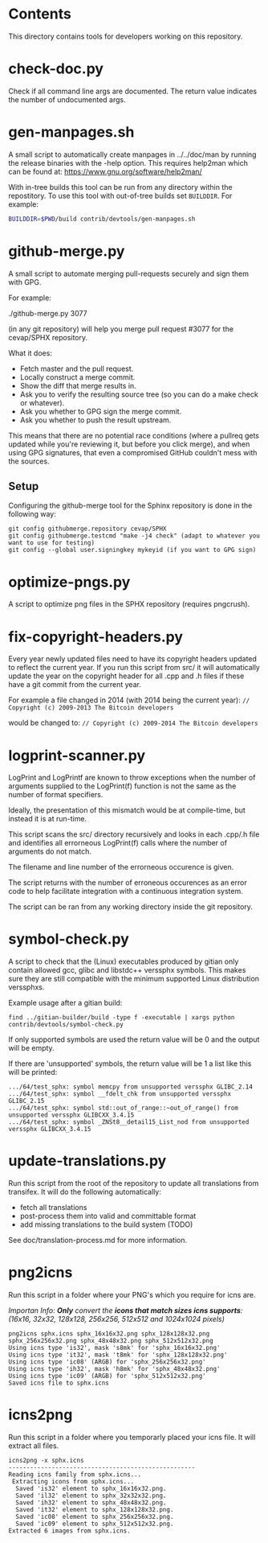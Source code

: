 Contents
========
This directory contains tools for developers working on this repository.

check-doc.py
============

Check if all command line args are documented. The return value indicates the
number of undocumented args.

gen-manpages.sh
===============

A small script to automatically create manpages in ../../doc/man by running the release binaries with the -help option.
This requires help2man which can be found at: https://www.gnu.org/software/help2man/

With in-tree builds this tool can be run from any directory within the
repostitory. To use this tool with out-of-tree builds set `BUILDDIR`. For
example:

```bash
BUILDDIR=$PWD/build contrib/devtools/gen-manpages.sh
```

github-merge.py
===============

A small script to automate merging pull-requests securely and sign them with GPG.

For example:

  ./github-merge.py 3077

(in any git repository) will help you merge pull request #3077 for the
cevap/SPHX repository.

What it does:
* Fetch master and the pull request.
* Locally construct a merge commit.
* Show the diff that merge results in.
* Ask you to verify the resulting source tree (so you can do a make
check or whatever).
* Ask you whether to GPG sign the merge commit.
* Ask you whether to push the result upstream.

This means that there are no potential race conditions (where a
pullreq gets updated while you're reviewing it, but before you click
merge), and when using GPG signatures, that even a compromised GitHub
couldn't mess with the sources.

Setup
---------
Configuring the github-merge tool for the Sphinx repository is done in the following way:

    git config githubmerge.repository cevap/SPHX
    git config githubmerge.testcmd "make -j4 check" (adapt to whatever you want to use for testing)
    git config --global user.signingkey mykeyid (if you want to GPG sign)

optimize-pngs.py
================

A script to optimize png files in the SPHX
repository (requires pngcrush).

fix-copyright-headers.py
===========================

Every year newly updated files need to have its copyright headers updated to reflect the current year.
If you run this script from src/ it will automatically update the year on the copyright header for all
.cpp and .h files if these have a git commit from the current year.

For example a file changed in 2014 (with 2014 being the current year):
```// Copyright (c) 2009-2013 The Bitcoin developers```

would be changed to:
```// Copyright (c) 2009-2014 The Bitcoin developers```

logprint-scanner.py
===================
LogPrint and LogPrintf are known to throw exceptions when the number of arguments supplied to the
LogPrint(f) function is not the same as the number of format specifiers.

Ideally, the presentation of this mismatch would be at compile-time, but instead it is at run-time.

This script scans the src/ directory recursively and looks in each .cpp/.h file and identifies all
errorneous LogPrint(f) calls where the number of arguments do not match.

The filename and line number of the errorneous occurence is given.

The script returns with the number of erroneous occurences as an error code to help facilitate
integration with a continuous integration system.

The script can be ran from any working directory inside the git repository.

symbol-check.py
===============

A script to check that the (Linux) executables produced by gitian only contain
allowed gcc, glibc and libstdc++ verssphx symbols. This makes sure they are
still compatible with the minimum supported Linux distribution verssphxs.

Example usage after a gitian build:

    find ../gitian-builder/build -type f -executable | xargs python contrib/devtools/symbol-check.py

If only supported symbols are used the return value will be 0 and the output will be empty.

If there are 'unsupported' symbols, the return value will be 1 a list like this will be printed:

    .../64/test_sphx: symbol memcpy from unsupported verssphx GLIBC_2.14
    .../64/test_sphx: symbol __fdelt_chk from unsupported verssphx GLIBC_2.15
    .../64/test_sphx: symbol std::out_of_range::~out_of_range() from unsupported verssphx GLIBCXX_3.4.15
    .../64/test_sphx: symbol _ZNSt8__detail15_List_nod from unsupported verssphx GLIBCXX_3.4.15

update-translations.py
======================

Run this script from the root of the repository to update all translations from transifex.
It will do the following automatically:

- fetch all translations
- post-process them into valid and committable format
- add missing translations to the build system (TODO)

See doc/translation-process.md for more information.

png2icns
========

Run this script in a folder where your PNG's which you require for icns are.

_Importan Info_: _**Only** convert the **icons that match sizes icns supports**: (16x16, 32x32, 128x128, 256x256, 512x512 and 1024x1024 pixels)_


```
png2icns sphx.icns sphx_16x16x32.png sphx_128x128x32.png sphx_256x256x32.png sphx_48x48x32.png sphx_512x512x32.png
Using icns type 'is32', mask 's8mk' for 'sphx_16x16x32.png'
Using icns type 'it32', mask 't8mk' for 'sphx_128x128x32.png'
Using icns type 'ic08' (ARGB) for 'sphx_256x256x32.png'
Using icns type 'ih32', mask 'h8mk' for 'sphx_48x48x32.png'
Using icns type 'ic09' (ARGB) for 'sphx_512x512x32.png'
Saved icns file to sphx.icns
```

icns2png
========

Run this script in a folder where you temporarly placed your icns file. It will extract all files.


```
icns2png -x sphx.icns
----------------------------------------------------
Reading icns family from sphx.icns...
 Extracting icons from sphx.icns...
  Saved 'is32' element to sphx_16x16x32.png.
  Saved 'il32' element to sphx_32x32x32.png.
  Saved 'ih32' element to sphx_48x48x32.png.
  Saved 'it32' element to sphx_128x128x32.png.
  Saved 'ic08' element to sphx_256x256x32.png.
  Saved 'ic09' element to sphx_512x512x32.png.
Extracted 6 images from sphx.icns.
```

